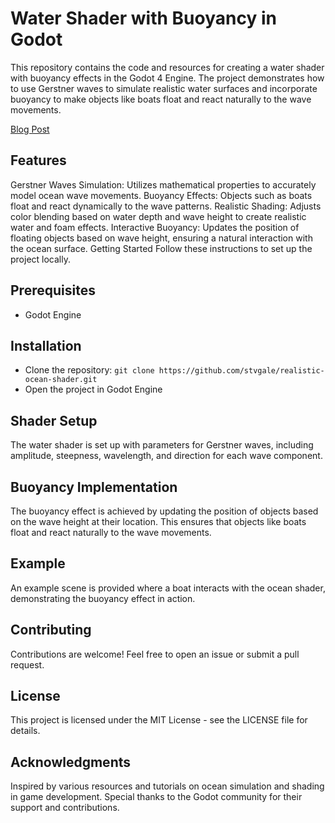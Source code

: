 # Water Shader with Buoyancy in Godot
This repository contains the code and resources for creating a water shader with buoyancy effects in the Godot 4 Engine. The project demonstrates how to use Gerstner waves to simulate realistic water surfaces and incorporate buoyancy to make objects like boats float and react naturally to the wave movements.

[Blog Post](https://seacreaturegame.com/posts/gerstner-waves-with-buoyancy-godot)

## Features
Gerstner Waves Simulation: Utilizes mathematical properties to accurately model ocean wave movements.
Buoyancy Effects: Objects such as boats float and react dynamically to the wave patterns.
Realistic Shading: Adjusts color blending based on water depth and wave height to create realistic water and foam effects.
Interactive Buoyancy: Updates the position of floating objects based on wave height, ensuring a natural interaction with the ocean surface.
Getting Started
Follow these instructions to set up the project locally.

## Prerequisites
- Godot Engine

## Installation
- Clone the repository:
``` git clone https://github.com/stvgale/realistic-ocean-shader.git ```
- Open the project in Godot Engine

## Shader Setup
The water shader is set up with parameters for Gerstner waves, including amplitude, steepness, wavelength, and direction for each wave component.

## Buoyancy Implementation
The buoyancy effect is achieved by updating the position of objects based on the wave height at their location. This ensures that objects like boats float and react naturally to the wave movements.

## Example
An example scene is provided where a boat interacts with the ocean shader, demonstrating the buoyancy effect in action.

## Contributing
Contributions are welcome! Feel free to open an issue or submit a pull request.

## License
This project is licensed under the MIT License - see the LICENSE file for details.

## Acknowledgments
Inspired by various resources and tutorials on ocean simulation and shading in game development.
Special thanks to the Godot community for their support and contributions.
